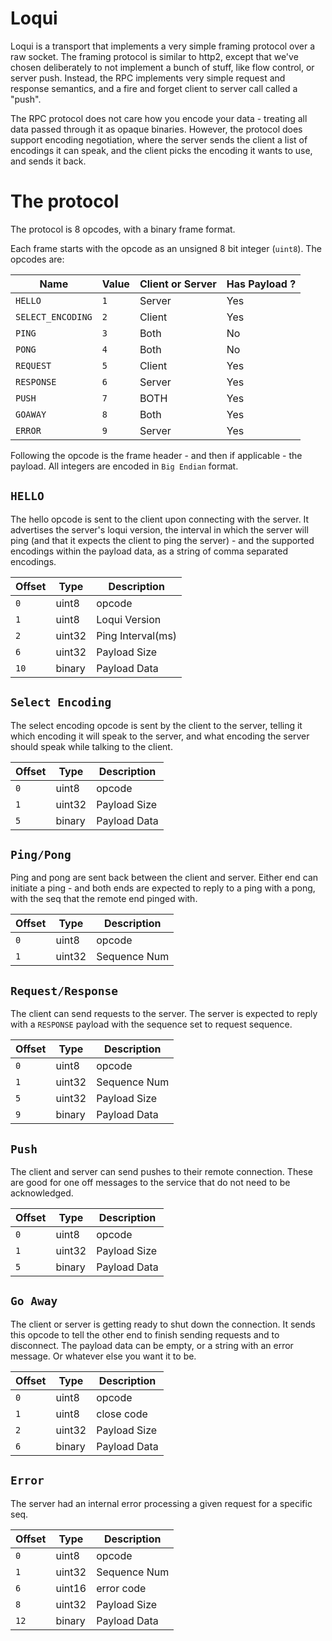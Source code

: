 # Loqui
Loqui is a transport that implements a very simple framing protocol over a raw socket. The framing protocol is similar
to http2, except that we've chosen deliberately to not implement a bunch of stuff, like flow control, or server push.
Instead, the RPC implements very simple request and response semantics, and a fire and forget client to server call
called a "push".

The RPC protocol does not care how you encode your data - treating all data passed through it as opaque binaries. However,
the protocol does support encoding negotiation, where the server sends the client a list of encodings it can speak, 
and the client picks the encoding it wants to use, and sends it back.

# The protocol
The protocol is 8 opcodes, with a binary frame format.

Each frame starts with the opcode as an unsigned 8 bit integer (`uint8`). The opcodes are:

| Name              | Value | Client or Server | Has Payload ? |
| ----------------- | ----- | ---------------- | ------------- | 
| `HELLO`           | `1`   | Server           | Yes           |
| `SELECT_ENCODING` | `2`   | Client           | Yes           |
| `PING`            | `3`   | Both             | No            |
| `PONG`            | `4`   | Both             | No            |
| `REQUEST`         | `5`   | Client           | Yes           |
| `RESPONSE`        | `6`   | Server           | Yes           |
| `PUSH`            | `7`   | BOTH             | Yes           |
| `GOAWAY`          | `8`   | Both             | Yes           |
| `ERROR`           | `9`   | Server           | Yes           |

Following the opcode is the frame header - and then if applicable - the payload.
All integers are encoded in `Big Endian` format. 

## `HELLO`
The hello opcode is sent to the client upon connecting with the server. It advertises the server's loqui version, the interval
in which the server will ping (and that it expects the client to ping the server) - and the supported encodings within the 
payload data, as a string of comma separated encodings.

| Offset | Type     | Description      |
| ------ | -------- | -----------------|
| `0`    | uint8    | opcode           |
| `1`    | uint8    | Loqui Version    |
| `2`    | uint32   | Ping Interval(ms)|
| `6`    | uint32   | Payload Size     | 
| `10`   | binary   | Payload Data     |


## `Select Encoding`
The select encoding opcode is sent by the client to the server, telling it which encoding it will speak to the server,
and what encoding the server should speak while talking to the client. 

| Offset | Type     | Description      |
| ------ | -------- | -----------------|
| `0`    | uint8    | opcode           |
| `1`    | uint32   | Payload Size     | 
| `5`    | binary   | Payload Data     |


## `Ping/Pong`
Ping and pong are sent back between the client and server. Either end can initiate a ping - and both ends are expected
to reply to a ping with a pong, with the seq that the remote end pinged with. 

| Offset | Type     | Description      |
| ------ | -------- | -----------------|
| `0`    | uint8    | opcode           |
| `1`    | uint32   | Sequence Num     | 

## `Request/Response`
The client can send requests to the server. The server is expected to reply with a `RESPONSE` payload with the sequence set to 
request sequence.

| Offset | Type     | Description      |
| ------ | -------- | -----------------|
| `0`    | uint8    | opcode           |
| `1`    | uint32   | Sequence Num     | 
| `5`    | uint32   | Payload Size     | 
| `9`    | binary   | Payload Data     |

## `Push`
The client and server can send pushes to their remote connection. These are good for one off messages to
the service that do not need to be acknowledged. 

| Offset | Type     | Description      |
| ------ | -------- | -----------------|
| `0`    | uint8    | opcode           |
| `1`    | uint32   | Payload Size     | 
| `5`    | binary   | Payload Data     |

## `Go Away`
The client or server is getting ready to shut down the connection. It sends this opcode to tell the other end to finish sending 
requests and to disconnect. The payload data can be empty, or a string with an error message. Or whatever else you want it to be.

| Offset | Type     | Description      |
| ------ | -------- | -----------------|
| `0`    | uint8    | opcode           |
| `1`    | uint8    | close code       | 
| `2`    | uint32   | Payload Size     |
| `6`    | binary   | Payload Data     |

## `Error`
The server had an internal error processing a given request for a specific seq.

| Offset | Type     | Description      |
| ------ | -------- | -----------------|
| `0`    | uint8    | opcode           |
| `1`    | uint32   | Sequence Num     |
| `6`    | uint16   | error code       |
| `8`    | uint32   | Payload Size     |
| `12`   | binary   | Payload Data     |
